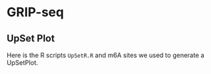 # GRIP-seq

## UpSet Plot

Here is the R scripts `UpSetR.R` and m6A sites we used to generate a UpSetPlot.
